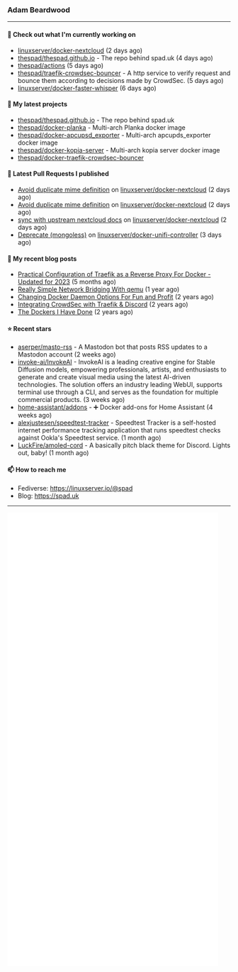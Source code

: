 ### Adam Beardwood
---
#### 👷 Check out what I'm currently working on

- [linuxserver/docker-nextcloud](https://github.com/linuxserver/docker-nextcloud) (2 days ago)
- [thespad/thespad.github.io](https://github.com/thespad/thespad.github.io) - The repo behind spad.uk (4 days ago)
- [thespad/actions](https://github.com/thespad/actions) (5 days ago)
- [thespad/traefik-crowdsec-bouncer](https://github.com/thespad/traefik-crowdsec-bouncer) - A http service to verify request and bounce them according to decisions made by CrowdSec. (5 days ago)
- [linuxserver/docker-faster-whisper](https://github.com/linuxserver/docker-faster-whisper) (6 days ago)

#### 🌱 My latest projects

- [thespad/thespad.github.io](https://github.com/thespad/thespad.github.io) - The repo behind spad.uk
- [thespad/docker-planka](https://github.com/thespad/docker-planka) - Multi-arch Planka docker image
- [thespad/docker-apcupsd_exporter](https://github.com/thespad/docker-apcupsd_exporter) - Multi-arch apcupds_exporter docker image
- [thespad/docker-kopia-server](https://github.com/thespad/docker-kopia-server) - Multi-arch kopia server docker image 
- [thespad/docker-traefik-crowdsec-bouncer](https://github.com/thespad/docker-traefik-crowdsec-bouncer)

#### 🔨 Latest Pull Requests I published

- [Avoid duplicate mime definition](https://github.com/linuxserver/docker-nextcloud/pull/396) on [linuxserver/docker-nextcloud](https://github.com/linuxserver/docker-nextcloud) (2 days ago)
- [Avoid duplicate mime definition](https://github.com/linuxserver/docker-nextcloud/pull/395) on [linuxserver/docker-nextcloud](https://github.com/linuxserver/docker-nextcloud) (2 days ago)
- [sync with upstream nextcloud docs](https://github.com/linuxserver/docker-nextcloud/pull/393) on [linuxserver/docker-nextcloud](https://github.com/linuxserver/docker-nextcloud) (2 days ago)
- [Deprecate (mongoless)](https://github.com/linuxserver/docker-unifi-controller/pull/232) on [linuxserver/docker-unifi-controller](https://github.com/linuxserver/docker-unifi-controller) (3 days ago)

#### 📜 My recent blog posts

- [Practical Configuration of Traefik as a Reverse Proxy For Docker - Updated for 2023](https://www.spad.uk/posts/practical-configuration-of-traefik-as-a-reverse-proxy-for-docker-updated-for-2023/) (5 months ago)
- [Really Simple Network Bridging With qemu](https://www.spad.uk/posts/really-simple-network-bridging-with-qemu/) (1 year ago)
- [Changing Docker Daemon Options For Fun and Profit](https://www.spad.uk/posts/changing-docker-daemon-options-for-fun-and-profit/) (2 years ago)
- [Integrating CrowdSec with Traefik &amp; Discord](https://www.spad.uk/posts/integrating-crowdsec-with-traefik-discord/) (2 years ago)
- [The Dockers I Have Done](https://www.spad.uk/posts/the-dockers-i-have-done/) (2 years ago)

#### ⭐ Recent stars

- [aserper/masto-rss](https://github.com/aserper/masto-rss) - A Mastodon bot that posts RSS updates to a Mastodon account (2 weeks ago)
- [invoke-ai/InvokeAI](https://github.com/invoke-ai/InvokeAI) - InvokeAI is a leading creative engine for Stable Diffusion models, empowering professionals, artists, and enthusiasts to generate and create visual media using the latest AI-driven technologies. The solution offers an industry leading WebUI, supports terminal use through a CLI, and serves as the foundation for multiple commercial products. (3 weeks ago)
- [home-assistant/addons](https://github.com/home-assistant/addons) - :heavy_plus_sign: Docker add-ons for Home Assistant (4 weeks ago)
- [alexjustesen/speedtest-tracker](https://github.com/alexjustesen/speedtest-tracker) - Speedtest Tracker is a self-hosted internet performance tracking application that runs speedtest checks against Ookla&#39;s Speedtest service. (1 month ago)
- [LuckFire/amoled-cord](https://github.com/LuckFire/amoled-cord) - A basically pitch black theme for Discord. Lights out, baby! (1 month ago)

#### 📫 How to reach me
- Fediverse: https://linuxserver.io/@spad
- Blog: https://spad.uk
---
<img src="https://raw.githubusercontent.com/thespad/thespad/main/github-metrics.svg">
